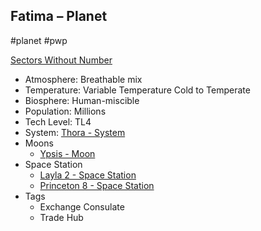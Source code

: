 ## Fatima &ndash; Planet

#planet #pwp

[Sectors Without Number](https://sectorswithoutnumber.com/sector/bfDcBzTtgpeyLUfwzjio/planet/7S4KLO46iTz1NveNajnm)

- Atmosphere: Breathable mix
- Temperature: Variable Temperature Cold to Temperate
- Biosphere: Human-miscible
- Population: Millions
- Tech Level: TL4
- System: [Thora - System](Thora%20-%20System.md)
- Moons
   - [Ypsis - Moon](Ypsis%20-%20Moon.md)
- Space Station
   - [Layla 2 - Space Station](Layla%202%20-%20Space%20Station.md)
   - [Princeton 8 - Space Station](Princeton%208%20-%20Space%20Station.md)
- Tags
   - Exchange Consulate
   - Trade Hub

